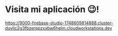 # Visita mi aplicación 😉!

https://9000-firebase-studio-1748609814888.cluster-duylic2g3fbzerqpzxxbw6helm.cloudworkstations.dev